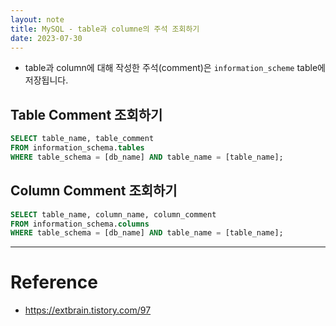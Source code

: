 ```yaml
---
layout: note
title: MySQL - table과 columne의 주석 조회하기
date: 2023-07-30
---
```





- table과 column에 대해 작성한 주석(comment)은 `information_scheme` table에 저장됩니다.




## Table Comment 조회하기

```sql
SELECT table_name, table_comment
FROM information_schema.tables
WHERE table_schema = [db_name] AND table_name = [table_name];
```




## Column Comment 조회하기

```sql
SELECT table_name, column_name, column_comment
FROM information_schema.columns
WHERE table_schema = [db_name] AND table_name = [table_name];
```




---




# Reference

- <https://extbrain.tistory.com/97>